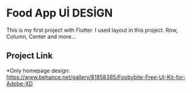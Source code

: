 # Food App Uİ DESİGN

This is my first project with Flutter. I used layout in this project. 
Row, Column, Center and more...

## Project Link

*Only homepage design:
https://www.behance.net/gallery/81858385/Foobybite-Free-UI-Kit-for-Adobe-XD
